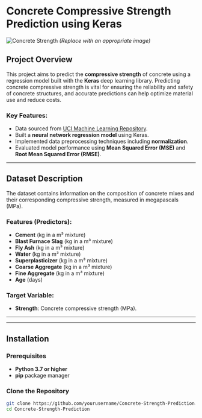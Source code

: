 # Concrete Compressive Strength Prediction using Keras

![Concrete Strength](https://example.com/concrete_strength_image.png) *(Replace with an appropriate image)*

## Project Overview

This project aims to predict the **compressive strength** of concrete using a regression model built with the **Keras** deep learning library. Predicting concrete compressive strength is vital for ensuring the reliability and safety of concrete structures, and accurate predictions can help optimize material use and reduce costs.

### Key Features:

- Data sourced from [UCI Machine Learning Repository](https://cocl.us/concrete_data).
- Built a **neural network regression model** using Keras.
- Implemented data preprocessing techniques including **normalization**.
- Evaluated model performance using **Mean Squared Error (MSE)** and **Root Mean Squared Error (RMSE)**.
  
---

## Dataset Description

The dataset contains information on the composition of concrete mixes and their corresponding compressive strength, measured in megapascals (MPa).

### Features (Predictors):

- **Cement** (kg in a m³ mixture)
- **Blast Furnace Slag** (kg in a m³ mixture)
- **Fly Ash** (kg in a m³ mixture)
- **Water** (kg in a m³ mixture)
- **Superplasticizer** (kg in a m³ mixture)
- **Coarse Aggregate** (kg in a m³ mixture)
- **Fine Aggregate** (kg in a m³ mixture)
- **Age** (days)

### Target Variable:

- **Strength**: Concrete compressive strength (MPa).

---


---

## Installation

### Prerequisites

- **Python 3.7 or higher**
- **pip** package manager

### Clone the Repository

```bash
git clone https://github.com/yourusername/Concrete-Strength-Prediction.git
cd Concrete-Strength-Prediction
```
